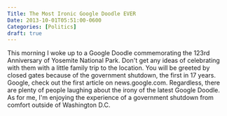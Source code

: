 ```yaml
---
Title: The Most Ironic Google Doodle EVER
Date: 2013-10-01T05:51:00-0600
Categories: [Politics]
draft: true
---
```


This morning I woke up to a Google Doodle commemorating the 123rd Anniversary of
Yosemite National Park. Don't get any ideas of celebrating with them with a
little family trip to the location. You will be greeted by closed gates because
of the government shutdown, the first in 17 years. Google, check out the first
article on news.google.com. Regardless, there are plenty of people laughing
about the irony of the latest Google Doodle. As for me, I'm enjoying the
experience of a government shutdown from comfort outside of Washington D.C.
